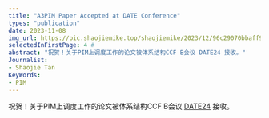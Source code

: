 ```yaml
---
title: "A3PIM Paper Accepted at DATE Conference"
types: "publication"
date: 2023-11-08
img_url: https://pic.shaojiemike.top/shaojiemike/2023/12/96c29070bbaff98f6911122ae240d522.png
selectedInFirstPage: 4 # 
abstract: "祝贺！关于PIM上调度工作的论文被体系结构CCF B会议 DATE24 接收。"
Journalist:
- Shaojie Tan
KeyWords:
- PIM
---
```


祝贺！关于PIM上调度工作的论文被体系结构CCF B会议 [DATE24](https://www.date-conference.com/date-2024-accepted-papers) 接收。